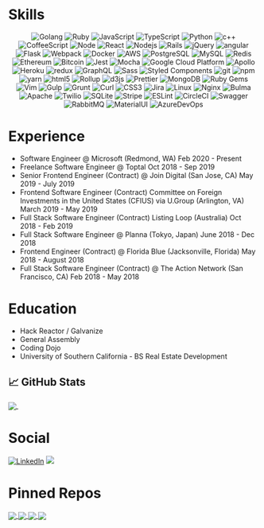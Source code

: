# Skills
<p align="center">
  <img alt="Golang" src="https://img.shields.io/badge/-Go-45b8d8?style=flat-square&logo=go&logoColor=white" />
  <img alt="Ruby" src="https://img.shields.io/badge/-Ruby-E31A31?style=flat-square&logo=ruby&logoColor=white" />
  <img alt="JavaScript" src="https://img.shields.io/badge/-JavaScript-black?style=flat-square&logo=javascript&logoColor=gold" />
  <img alt="TypeScript" src="https://img.shields.io/badge/-TypeScript-007ACC?style=flat-square&logo=typescript&logoColor=white" />
  <img alt="Python" src="https://img.shields.io/badge/-Python-3776AB?style=flat-square&logo=python&logoColor=white" />
  <img alt="c++" src="https://img.shields.io/badge/-C++-F343BF?style=flat-square&logo=C++&logoColor=white" />
  <img alt="CoffeeScript" src="https://img.shields.io/badge/-CoffeeScript-2F2625?style=for&logo=coffeescript&logoColor=white" />

  <img alt="Node" src="https://img.shields.io/badge/-Node-07C146?style=flat-square&logo=node.js&logoColor=white" />
  <img alt="React" src="https://img.shields.io/badge/-React-45b8d8?style=flat-square&logo=react&logoColor=white" />
  <img alt="Nodejs" src="https://img.shields.io/badge/-Nodejs-43853d?style=flat-square&logo=Node.js&logoColor=white" />
  <img alt="Rails" src="https://img.shields.io/badge/-Ruby_on_Rails-CC0000?style=flat-square&logo=ruby-on-rails&logoColor=white" />
  <img alt="jQuery" src="https://img.shields.io/badge/-jQuery-0769AD?style=for&logo=jquery&logoColor=white" />
  <img alt="angular" src="https://img.shields.io/badge/-Angular-DD0031?style=flat-square&logo=angular&logoColor=white" />
  <img alt="Flask" src="https://img.shields.io/badge/-Flask-000000?style=for&logo=flask&logoColor=white" />
  <img alt="Webpack" src="https://img.shields.io/badge/-Webpack-8DD6F9?style=flat-square&logo=webpack&logoColor=white" /> 
  <img alt="Docker" src="https://img.shields.io/badge/-Docker-46a2f1?style=flat-square&logo=docker&logoColor=white" />

  <img alt="AWS" src="http://img.shields.io/badge/-Amazon_Web_Services-232F3E?style=flat-square&logo=amazon-aws&logoColor=gold" />
  <img alt="PostgreSQL" src="https://img.shields.io/badge/-PostgreSQL-336791?style=flat-square&logo=postgresql&logoColor=white" />
  <img alt="MySQL" src="https://img.shields.io/badge/-MySQL-4479A1?style=flat-square&logo=mysql&logoColor=white" />
  <img alt="Redis" src="https://img.shields.io/badge/-Redis-E31A31?style=flat-square&logo=redis&logoColor=white" />
  
  <img alt="Ethereum" src="https://img.shields.io/badge/-Ethereum-3C3C3D?style=flat-square&logo=ethereum&logoColor=white" />
  <img alt="Bitcoin" src="https://img.shields.io/badge/-Bitcoin-F7931A?style=flat-square&logo=bitcoin&logoColor=white" />
  <img alt="Jest" src="https://img.shields.io/badge/-Jest-C21325?style=flat-square&logo=jest&logoColor=white" />
  <img alt="Mocha" src="https://img.shields.io/badge/-Mocha-8D6748?style=flat-square&logo=mocha&logoColor=white" />
  <img alt="Google Cloud Platform" src="https://img.shields.io/badge/-Google_Cloud_Platform-1a73e8?style=flat-square&logo=google-cloud&logoColor=white" />

  <img alt="Apollo" src="https://img.shields.io/badge/-Apollo%20GraphQL-311C87?style=flat-square&logo=apollo-graphql&logoColor=white" />
  <img alt="Heroku" src="https://img.shields.io/badge/-Heroku-430098?style=flat-square&logo=heroku&logoColor=white" />
  <img alt="redux" src="https://img.shields.io/badge/-Redux-764ABC?style=flat-square&logo=redux&logoColor=white" />
  <img alt="GraphQL" src="https://img.shields.io/badge/-GraphQL-E10098?style=flat-square&logo=graphql&logoColor=white" />
  <img alt="Sass" src="https://img.shields.io/badge/-Sass-CC6699?style=flat-square&logo=sass&logoColor=white" />
  <img alt="Styled Components" src="https://img.shields.io/badge/-Styled_Components-db7092?style=flat-square&logo=styled-components&logoColor=white" />
  <img alt="git" src="https://img.shields.io/badge/-Git-F05032?style=flat-square&logo=git&logoColor=white" />

  <img alt="npm" src="https://img.shields.io/badge/-NPM-CB3837?style=flat-square&logo=npm&logoColor=white" />
  <img alt="yarn" src="https://img.shields.io/badge/-Yarn-2C8EBB?style=flat-square&logo=yarn&logoColor=white" />
  <img alt="html5" src="https://img.shields.io/badge/-HTML5-E34F26?style=flat-square&logo=html5&logoColor=white" />
  <img alt="Rollup" src="https://img.shields.io/badge/-Rollup-EC4A3F?style=flat-square&logo=rollup.js&logoColor=white" />
  <img alt="d3js" src="https://img.shields.io/badge/-D3.js-F9A03C?style=flat-square&logo=d3.js&logoColor=white" />
  <img alt="Prettier" src="https://img.shields.io/badge/-Prettier-F7B93E?style=flat-square&logo=prettier&logoColor=white" />
  <img alt="MongoDB" src="https://img.shields.io/badge/-MongoDB-13aa52?style=flat-square&logo=mongodb&logoColor=white" />

  <img alt="Ruby Gems" src="https://img.shields.io/badge/-Ruby_Gems-CC0000?style=for&logo=rubygems&logoColor=white" />


  <img alt="Vim" src="https://img.shields.io/badge/-Vim-019733?style=for&logo=vim&logoColor=white" />
  <img alt="Gulp" src="https://img.shields.io/badge/-Gulp-CF4647?style=for&logo=gulp&logoColor=white" />
  <img alt="Grunt" src="https://img.shields.io/badge/-Grunt-FBA919?style=for&logo=grunt&logoColor=white" />
  <img alt="Curl" src="https://img.shields.io/badge/-Curl-073551?style=for&logo=curl&logoColor=white" />
  <img alt="CSS3" src="https://img.shields.io/badge/-CSS3-1572B6?style=for&logo=css3&logoColor=white" />
  <img alt="Jira" src="https://img.shields.io/badge/-Jira-0052CC?style=for&logo=jira&logoColor=white" />
  <img alt="Linux" src="https://img.shields.io/badge/-Linux-black?style=for&logo=linux&logoColor=FCC624" />
  <img alt="Nginx" src="https://img.shields.io/badge/-Nginx-269539?style=for&logo=nginx&logoColor=white" />
  <img alt="Bulma" src="https://img.shields.io/badge/-Bulma-00D1B2?style=for&logo=bulma&logoColor=white" />
  <img alt="Apache" src="https://img.shields.io/badge/-Apache-D22128?style=for&logo=apache&logoColor=white" />
  <img alt="Twilio" src="https://img.shields.io/badge/-Twilio-F22F46?style=for&logo=twilio&logoColor=white" />
  <img alt="SQLite" src="https://img.shields.io/badge/-SQLite-003B57?style=for&logo=sqlite&logoColor=white" />

  <img alt="Stripe" src="https://img.shields.io/badge/-Stripe-008CDD?style=for&logo=stripe&logoColor=white" />
  <img alt="ESLint" src="https://img.shields.io/badge/-ESLint-4B32C3?style=for&logo=eslint&logoColor=white" />
  <img alt="CircleCI" src="https://img.shields.io/badge/-CircleCI-8669AE?style=for&logo=circleci&logoColor=white" />
  <img alt="Swagger" src="https://img.shields.io/badge/-Swagger-85EA2D?style=for&logo=swagger&logoColor=white" />
  <img alt="RabbitMQ" src="https://img.shields.io/badge/-RabbitMQ-FF6600?style=for&logo=rabbitmq&logoColor=white" />
  <img alt="MaterialUI" src="https://img.shields.io/badge/-MaterialUI-0081CB?style=for&logo=material-ui&logoColor=white" />
  <img alt="AzureDevOps" src="https://img.shields.io/badge/-AzureDevOps-0078D7?style=for&logo=azuredevops&logoColor=white" />


</p>

# Experience
- Software Engineer @ Microsoft (Redmond, WA) Feb 2020 - Present
- Freelance Software Engineer @ Toptal Oct 2018 - Sep 2019
- Senior Frontend Engineer (Contract) @ Join Digital (San Jose, CA) May 2019 - July 2019
- Frontend Software Engineer (Contract) Committee on Foreign Investments in the United States (CFIUS) via U.Group (Arlington, VA) March 2019 - May 2019
- Full Stack Software Engineer (Contract) Listing Loop (Australia) Oct 2018 - Feb 2019
- Full Stack Software Engineer @ Planna (Tokyo, Japan) June 2018 - Dec 2018
- Frontend Engineer (Contract) @ Florida Blue (Jacksonville, Florida) May 2018 - August 2018
- Full Stack Software Engineer (Contract) @ The Action Network (San Francisco, CA) Feb 2018 - May 2018

# Education
- Hack Reactor / Galvanize
- General Assembly
- Coding Dojo
- University of Southern California - BS Real Estate Development

## &#x1f4c8; GitHub Stats

<a href="https://github.com/Alex1100/Alex1100">
  <img align="center" src="https://github-readme-stats.vercel.app/api/top-langs/?username=Alex1100&show_icons=true&count_private=true&title_color=ffffff&text_color=c9cacc&icon_color=2bbc8a&bg_color=1d1f21&include_all_commits=true&layout=compact" />
</a>
<a href="https://github.com/Alex1100/Alex1100">
  <img align="center" src="https://github-readme-stats.vercel.app/api?username=Alex1100&show_icons=true&line_height=27&count_private=true&title_color=ffffff&text_color=c9cacc&icon_color=2bbc8a&bg_color=1d1f21&include_all_commits=true&theme=Gradient" alt="" />
</a>

# Social
<p align="left">
	<a href="https://www.linkedin.com/in/alex1100"><img src="https://img.shields.io/badge/LinkedIn--_.svg?style=social&logo=linkedin" alt="LinkedIn"></a>
  <a href="https://www.instagram.com/brokehustla">
  <img src="https://img.shields.io/badge/Instagram--_.svg?style=social&logo=instagram" /></a>
</p>


# Pinned Repos
<a href="https://github.com/Alex1100/matterport_task_bot_server">
  <img align="center" src="https://github-readme-stats.vercel.app/api/pin/?username=Alex1100&repo=matterport_task_bot_server&theme=vision-friendly-dark" />
</a>
<a href="https://github.com/Alex1100/matterport_task_bot_server">
  <img align="center" src="https://github-readme-stats.vercel.app/api/pin/?username=Alex1100&repo=matterport_task_bot_server&theme=vision-friendly-dark" />
</a>
<a href="https://github.com/Alex1100/matterport_task_bot_server">
  <img align="center" src="https://github-readme-stats.vercel.app/api/pin/?username=Alex1100&repo=matterport_task_bot_server&theme=vision-friendly-dark" />
</a>
<a href="https://github.com/Alex1100/matterport_task_bot_server">
  <img align="center" src="https://github-readme-stats.vercel.app/api/pin/?username=Alex1100&repo=matterport_task_bot_server&theme=gradient" />
</a>